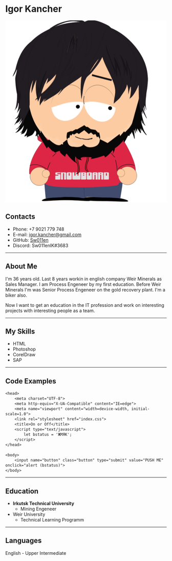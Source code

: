 # Igor Kancher

<head>
<meta http-equiv="Cache-Control" content="no-cache">
<link rel="stylesheet" href="index.css">
<img src="avatar.png" alt="foto" class="avatar">
</head>

## Contacts

* Phone: +7 9021 779 748
* E-mail: igor.kancher@gmail.com
* GitHub: [Sw011en](https://github.com/Sw011en "GitHub Account")
* Discord: Sw011enIK#3683

****

## About Me

I'm 36 years old. Last 8 years workin in english company Weir Minerals as Sales Manager. I am Process Engeneer by my first education. Before Weir Minerals I'm was Senior Process Engeneer on the gold recovery plant. I'm a biker also.

Now I want to get an education in the IT profession and work on interesting projects with interesting people as a team.

***

## My Skills

* HTML
* Photoshop
* CorelDraw
* SAP

***

## Code Examples

```
<head>
    <meta charset="UTF-8">
    <meta http-equiv="X-UA-Compatible" content="IE=edge">
    <meta name="viewport" content="width=device-width, initial-scale=1.0">
    <link rel="stylesheet" href="index.css">
    <title>On or Off</title>
    <script type="text/javascript">
        let bstatus = 'ЖМЯК';
    </script>
</head>

<body>
    <input name="button" class="button" type="submit" value="PUSH ME" onclick="alert (bstatus)">
</body>

```
***

## Education

* __Irkutsk Technical University__
    + Mining Engeneer
* Weir University
    + Technical Learning Programm

***

## Languages

English - Upper Intermediate